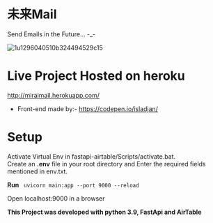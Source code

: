 # 未来Mail

Send Emails in the Future... -_-

![1u1296040510b324494529c15](https://user-images.githubusercontent.com/63765823/115973817-80777080-a575-11eb-8374-c68b1bf0b5cc.jpg)

# Live Project Hosted on heroku
http://miraimail.herokuapp.com/

* Front-end made by:- https://codepen.io/isladjan/

# Setup

Activate Virtual Env in fastapi-airtable/Scripts/activate.bat.  
Create an **.env** file in your root directory and Enter the required fields mentioned in env.txt.


**Run**
`
uvicorn main:app --port 9000 --reload`

Open localhost:9000 in a browser



**This Project was developed with python 3.9, FastApi and AirTable**

